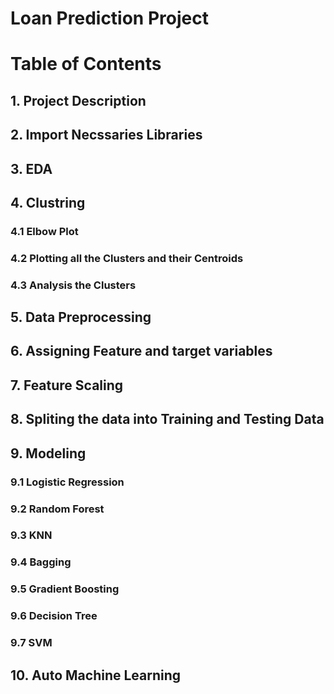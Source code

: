 # Loan Prediction Project

# Table of Contents
## 1. Project Description
## 2. Import Necssaries Libraries
## 3. EDA
## 4. Clustring
### 4.1 Elbow Plot
### 4.2 Plotting all the Clusters and their Centroids
### 4.3 Analysis the Clusters
## 5. Data Preprocessing
## 6. Assigning Feature and target variables
## 7. Feature Scaling
## 8. Spliting the data into Training and Testing Data
## 9. Modeling
### 9.1 Logistic Regression
### 9.2 Random Forest
### 9.3 KNN
### 9.4 Bagging
### 9.5 Gradient Boosting
### 9.6 Decision Tree
### 9.7 SVM
## 10. Auto Machine Learning

